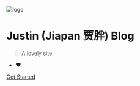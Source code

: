 ![logo](https://doc.jiapan.tw/logo.jpeg)

# Justin (Jiapan 贾胖) Blog

> A lovely site

* :heart:

[Get Started](#justin-jiapan-贾胖-的-blog)